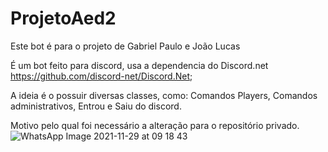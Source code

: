 # ProjetoAed2
Este bot é para o projeto de Gabriel Paulo e João Lucas
 
É um bot feito para discord, usa a dependencia do Discord.net https://github.com/discord-net/Discord.Net;

A ideia é o possuir diversas classes, como: Comandos Players, Comandos administrativos, Entrou e Saiu do discord.

Motivo pelo qual foi necessário a alteração para o repositório privado.
![WhatsApp Image 2021-11-29 at 09 18 43](https://user-images.githubusercontent.com/82397670/143872665-f000d1d4-09fb-4af7-afbe-3922402ec595.jpeg)
